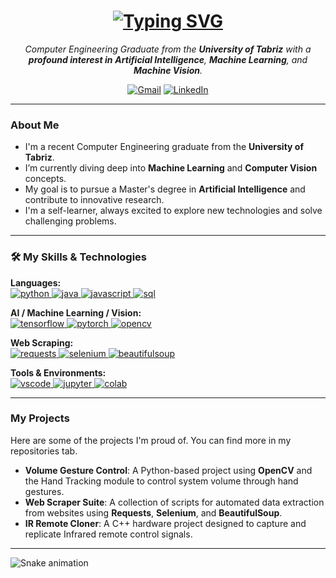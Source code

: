 <h1 align="center">
  <a href="https://git.io/typing-svg">
    <img src="https://readme-typing-svg.herokuapp.com?font=Fira+Code&size=30&pause=1000&color=00BFFF&center=true&vCenter=true&width=580&lines=Hi+there%2C+I'm+Nima+Bagherzadeh;A+Passionate+AI+%26+ML+Enthusiast;Computer+Engineering+Graduate;Welcome+to+my+GitHub+Profile!" alt="Typing SVG">
  </a>
</h1>

<p align="center">
  <em>
    Computer Engineering Graduate from the <b>University of Tabriz</b> with a <b>profound interest in</b> <b>Artificial Intelligence</b>, <b>Machine Learning</b>, and <b>Machine Vision</b>.
  </em>
</p>

<p align="center">
  <a href="mailto:nimabagherzadehw@gmail.com"><img src="https://img.shields.io/badge/Gmail-D14836?style=for-the-badge&logo=gmail&logoColor=white" alt="Gmail"/></a>
  <a href="https://www.linkedin.com/in/nima-bagherzadeh-679345286" target="_blank"><img src="https://img.shields.io/badge/LinkedIn-0077B5?style=for-the-badge&logo=linkedin&logoColor=white" alt="LinkedIn"/></a>
</p>

---

### About Me

- I'm a recent Computer Engineering graduate from the **University of Tabriz**.
- I’m currently diving deep into **Machine Learning** and **Computer Vision** concepts.
- My goal is to pursue a Master's degree in **Artificial Intelligence** and contribute to innovative research.
- I'm a self-learner, always excited to explore new technologies and solve challenging problems.

---

### 🛠️ My Skills & Technologies

<p align="left">
  <strong>Languages:</strong><br>
  <a href="https://www.python.org" target="_blank" rel="noreferrer"> <img src="https://img.shields.io/badge/Python-3776AB?style=for-the-badge&logo=python&logoColor=white" alt="python"/> </a>
  <a href="https://www.java.com" target="_blank" rel="noreferrer"> <img src="https://img.shields.io/badge/Java-ED8B00?style=for-the-badge&logo=java&logoColor=white" alt="java"/> </a>
  <a href="https://developer.mozilla.org/en-US/docs/Web/JavaScript" target="_blank" rel="noreferrer"> <img src="https://img.shields.io/badge/JavaScript-F7DF1E?style=for-the-badge&logo=javascript&logoColor=black" alt="javascript"/> </a>
  <a href="https://www.mysql.com/" target="_blank" rel="noreferrer"> <img src="https://img.shields.io/badge/SQL-4479A1?style=for-the-badge&logo=mysql&logoColor=white" alt="sql"/> </a>
</p>

<p align="left">
  <strong>AI / Machine Learning / Vision:</strong><br>
  <a href="https://www.tensorflow.org" target="_blank" rel="noreferrer"> <img src="https://img.shields.io/badge/TensorFlow-FF6F00?style=for-the-badge&logo=tensorflow&logoColor=white" alt="tensorflow"/> </a>
  <a href="https://pytorch.org/" target="_blank" rel="noreferrer"> <img src="https://img.shields.io/badge/PyTorch-EE4C2C?style=for-the-badge&logo=pytorch&logoColor=white" alt="pytorch"/> </a>
  <a href="https://opencv.org/" target="_blank" rel="noreferrer"> <img src="https://img.shields.io/badge/OpenCV-5C3EE8?style=for-the-badge&logo=opencv&logoColor=white" alt="opencv"/> </a>
</p>

<p align="left">
  <strong>Web Scraping:</strong><br>
  <a href="https://requests.readthedocs.io/" target="_blank" rel="noreferrer"> <img src="https://img.shields.io/badge/Requests-222222?style=for-the-badge&logo=python&logoColor=white" alt="requests"/> </a>
  <a href="https://selenium.dev" target="_blank" rel="noreferrer"> <img src="https://img.shields.io/badge/Selenium-43B02A?style=for-the-badge&logo=selenium&logoColor=white" alt="selenium"/> </a>
  <a href="https://beautiful-soup-4.readthedocs.io/" target="_blank" rel="noreferrer"> <img src="https://img.shields.io/badge/BeautifulSoup-666666?style=for-the-badge&logo=python&logoColor=white" alt="beautifulsoup"/> </a>
</p>

<p align="left">
  <strong>Tools & Environments:</strong><br>
  <a href="https://code.visualstudio.com/" target="_blank" rel="noreferrer"> <img src="https://img.shields.io/badge/VS_Code-007ACC?style=for-the-badge&logo=visual-studio-code&logoColor=white" alt="vscode"/> </a>
  <a href="https://jupyter.org/" target="_blank" rel="noreferrer"> <img src="https://img.shields.io/badge/Jupyter-F37626?style=for-the-badge&logo=jupyter&logoColor=white" alt="jupyter"/> </a>
  <a href="https://colab.research.google.com/" target="_blank" rel="noreferrer"> <img src="https://img.shields.io/badge/Google_Colab-F9AB00?style=for-the-badge&logo=google-colab&logoColor=black" alt="colab"/> </a>
</p>

---

### My Projects

Here are some of the projects I'm proud of. You can find more in my repositories tab.

- **Volume Gesture Control**: A Python-based project using **OpenCV** and the Hand Tracking module to control system volume through hand gestures.
- **Web Scraper Suite**: A collection of scripts for automated data extraction from websites using **Requests**, **Selenium**, and **BeautifulSoup**.
- **IR Remote Cloner**: A C++ hardware project designed to capture and replicate Infrared remote control signals.
---

<img src="https://raw.githubusercontent.com/nimabgr/nimabgr/output/snake.svg" alt="Snake animation" />

###
